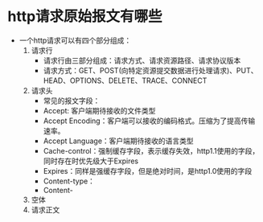 # http请求原始报文有哪些
+ 一个http请求可以有四个部分组成：
    1. 请求行
        - 请求行由三部分组成：请求方式、请求资源路径、请求协议版本
        - 请求方式：GET、POST(向特定资源提交数据进行处理请求)、PUT、HEAD、OPTIONS、DELETE、TRACE、CONNECT
    2. 请求头
        - 常见的报文字段：
        - Accept: 客户端期待接收的文件类型
        - Accept Encoding：客户端可以接收的编码格式。压缩为了提高传输速率。
        - Accept Language：客户端期待接收的语言类型
        - Cache-control：强制缓存字段，表示缓存失效，http1.1使用的字段，同时存在时优先级大于Expires
        - Expires：同样是强缓存字段，但是绝对时间，是http1.0使用的字段
        - Content-type：
        - Content-
    3. 空体
    4. 请求正文 
